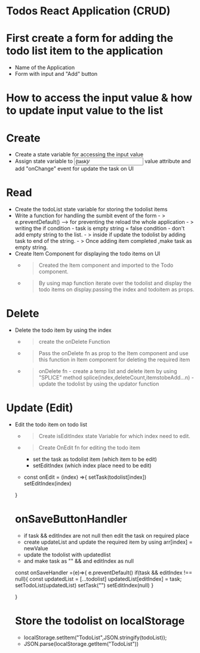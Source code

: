 
# Todos React Application  (CRUD)

# First create a form for adding the todo list item to the application
  - Name of the Application
  - Form with input and "Add" button 

# How to access the input value & how to update input value to the list
# Create
  - Create a state variable for accessing the input value 
  - Assign state variable to <input value={task}/> value attribute and add "onChange" event for update the task on UI
   # Read
  - Create the todoList state variable for storing the todolist items 
  - Write a function for handling the sumbit event of the form
         - > e.preventDefault() --> for preventing the reload the whole application
         - > writing the if condition - task is empty string = false condition - don't add empty string to the list.
         - > inside if update the todolist by adding task to end of the string.
         - > Once adding item completed ,make task as empty string.
  - Create Item Component for displaying the todo items on UI
     - >Created the Item component and imported to the Todo component.
     - >By using map function iterate over the todolist and display the todo items on display.passing the index and todoitem as props. 
  # Delete
  - Delete the todo item by using the index 
    - > create the onDelete Function
    - > Pass the onDelete fn as prop to the Item component and use this function in Item component for deleting the required item
    - > onDelete fn
          - create a temp list and delete item by using "SPLICE" method splice(index,deleteCount,itemstobeAdd...n)
          - update the todolist by using the updator function
  # Update (Edit)
  - Edit the todo item on todo list
     - >Create isEditIndex state Variable for which index need to edit.
     - >Create OnEdit fn for editing the todo item
        - set the task as todolist item (which item to be edit)
        - setEditIndex (which index place need to be edit)
     - >

       const onEdit = (index) =>{
        setTask(todolist[index])
        setEditIndex(index)

    }
    # onSaveButtonHandler
     - if task && editIndex are not null then edit the task on required place
     - create updateList and update the required item by using arr[index] = newValue
     - update the todolist with updatedlist
     - and make task as "" && and editIndex as null

     const onSaveHandler =(e)=>{
        e.preventDefault()
        if(task && editIndex !== null){
            const updatedList = [...todolist]
            updatedList[editIndex] = task;
            setTodoList(updatedList)
            setTask("")
            setEditIndex(null)
        }
        
    }

    # Store the todolist on localStorage
     - localStorage.setItem("TodoList",JSON.stringify(todoList));
     - JSON.parse(localStorage.getItem("TodoList"))
